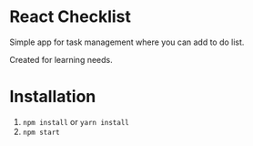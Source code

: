 # React Checklist

Simple app for task management where you can add to do list.

Created for learning needs.

# Installation

1. `npm install` or `yarn install`
2. `npm start`
